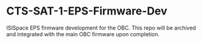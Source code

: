 # CTS-SAT-1-EPS-Firmware-Dev
ISISpace EPS firmware development for the OBC. This repo will be archived and integrated with the main OBC firmware upon completion.
